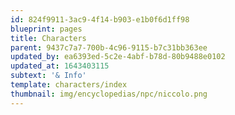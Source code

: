 ```yaml
---
id: 824f9911-3ac9-4f14-b903-e1b0f6d1ff98
blueprint: pages
title: Characters
parent: 9437c7a7-700b-4c96-9115-b7c31bb363ee
updated_by: ea6393ed-5c2e-4abf-b78d-80b9488e0102
updated_at: 1643403115
subtext: '& Info'
template: characters/index
thumbnail: img/encyclopedias/npc/niccolo.png
---
```

